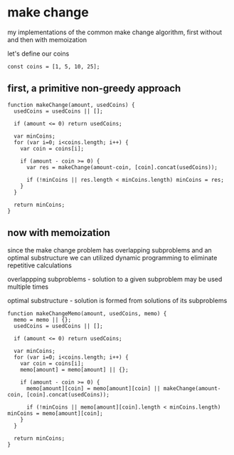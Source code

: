# make change
my implementations of the common make change algorithm, first without and then with memoization


let's define our coins
```
const coins = [1, 5, 10, 25];
```

## first, a primitive non-greedy approach
```
function makeChange(amount, usedCoins) {
  usedCoins = usedCoins || [];

  if (amount <= 0) return usedCoins;

  var minCoins;
  for (var i=0; i<coins.length; i++) {
    var coin = coins[i];

    if (amount - coin >= 0) {
      var res = makeChange(amount-coin, [coin].concat(usedCoins));

      if (!minCoins || res.length < minCoins.length) minCoins = res;
    }
  }

  return minCoins;
}
```

## now with memoization
since the make change problem has overlapping subproblems and an optimal substructure we can utilized dynamic programming to eliminate repetitive calculations

overlappping subproblems - solution to a given subproblem may be used multiple times

optimal substructure - solution is formed from solutions of its subproblems

```
function makeChangeMemo(amount, usedCoins, memo) {
  memo = memo || {};
  usedCoins = usedCoins || [];

  if (amount <= 0) return usedCoins;

  var minCoins;
  for (var i=0; i<coins.length; i++) {
    var coin = coins[i];
    memo[amount] = memo[amount] || {};

    if (amount - coin >= 0) {
      memo[amount][coin] = memo[amount][coin] || makeChange(amount-coin, [coin].concat(usedCoins));

      if (!minCoins || memo[amount][coin].length < minCoins.length) minCoins = memo[amount][coin];
    }
  }

  return minCoins;
}
```
